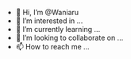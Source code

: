 - 👋 Hi, I’m @Waniaru
- 👀 I’m interested in ...
- 🌱 I’m currently learning ...
- 💞️ I’m looking to collaborate on ...
- 📫 How to reach me ...

<!---
Waniaru/Waniaru is a ✨ special ✨ repository because its `README.md` (this file) appears on your GitHub profile.
You can click the Preview link to take a look at your changes.
--->
